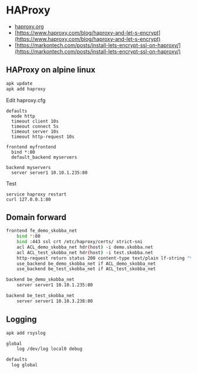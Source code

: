 # HAProxy
* [haproxy.org](haproxy.org)
* [https://www.haproxy.com/blog/haproxy-and-let-s-encrypt](https://www.haproxy.com/blog/haproxy-and-let-s-encrypt)
* [https://markontech.com/posts/install-lets-encrypt-ssl-on-haproxy/](https://markontech.com/posts/install-lets-encrypt-ssl-on-haproxy/)

## HAProxy on alpine linux
```sh
apk update
apk add haproxy
```

Edit haproxy.cfg
```
defaults
  mode http
  timeout client 10s
  timeout connect 5s
  timeout server 10s 
  timeout http-request 10s

frontend myfrontend
  bind *:80
  default_backend myservers

backend myservers
  server server1 10.10.1.235:80
```

Test
```
service haproxy restart
curl 127.0.0.1:80
```

## Domain forward
```sh
frontend fe_demo_skobba_net
    bind *:80
    bind :443 ssl crt /etc/haproxy/certs/ strict-sni
    acl ACL_demo_skobba_net hdr(host) -i demo.skobba.net
    acl ACL_test_skobba_net hdr(host) -i test.skobba.net
    http-request return status 200 content-type text/plain lf-string "%[path,field(-1,/)].${ACCOUNT_THUMBPRINT}\n" if { path_beg '/.well-known/acme-challenge/' }
    use_backend be_demo_skobba_net if ACL_demo_skobba_net
    use_backend be_test_skobba_net if ACL_test_skobba_net

backend be_demo_skobba_net
    server server1 10.10.1.235:80

backend be_test_skobba_net
    server server1 10.10.3.238:80
```

## Logging
```sh
apk add rsyslog

global
    log /dev/log local0 debug

defaults
  log global
```
